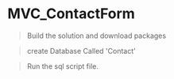 # MVC_ContactForm

>  Build the solution and download packages

> create Database Called 'Contact'

> Run the sql script file.
